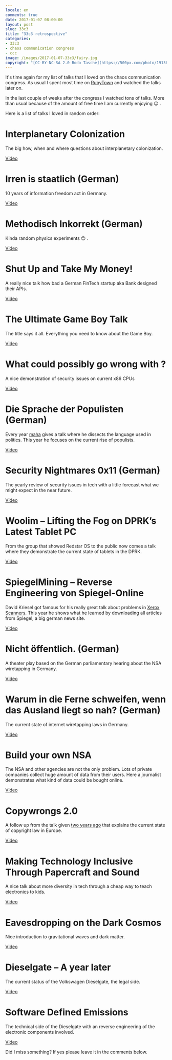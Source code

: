 ```yaml
---
locale: en
comments: true
date: 2017-01-07 08:00:00
layout: post
slug: 33c3
title: "33c3 retrospective"
categories:
- 33c3
- chaos communication congress
- ccc
image: /images/2017-01-07-33c3/fairy.jpg
copyright: "[CC-BY-NC-SA 2.0 Bodo Tasche](https://500px.com/photo/191389291/33c3-fairy-dust-by-bodo-tasche)"
---
```

It's time again for my list of talks that I loved on the chaos communication
congress. As usual I spent most time on
[RubyTown](https://twitter.com/ruby_town) and watched the talks later on.

In the last couple of weeks after the congress I watched tons of talks. More
than usual because of the amount of free time I am currently enjoying :wink: .

Here is a list of talks I loved in random order:

# Interplanetary Colonization

The big how, when and where questions about interplanetary colonization.

[Video](https://media.ccc.de/v/33c3-7942-interplanetary_colonization)

# Irren is staatlich (German)

10 years of information freedom act in Germany.

[Video](https://media.ccc.de/v/33c3-7811-irren_ist_staatlich)

# Methodisch Inkorrekt (German)

Kinda random physics experiments :wink: .

[Video](https://media.ccc.de/v/33c3-8020-methodisch_inkorrekt)

# Shut Up and Take My Money!

A really nice talk how bad a German FinTech startup aka Bank designed
their APIs.

[Video](https://media.ccc.de/v/33c3-7969-shut_up_and_take_my_money)

# The Ultimate Game Boy Talk

The title says it all. Everything you need to know about the Game Boy.

[Video](https://media.ccc.de/v/33c3-8029-the_ultimate_game_boy_talk)

# What could possibly go wrong with <insert x86 instruction here>?

A nice demonstration of security issues on current x86 CPUs

[Video](https://media.ccc.de/v/33c3-8044-what_could_possibly_go_wrong_with_insert_x86_instruction_here)

# Die Sprache der Populisten (German)

Every year [maha](http://www.martinhaase.de/) gives a talk where he
dissects the language used in politics. This year he focuses on the
current rise of populists.

[Video](https://media.ccc.de/v/33c3-8037-die_sprache_der_populisten)

# Security Nightmares 0x11 (German)

The yearly review of security issues in tech with a little forecast
what we might expect in the near future.

[Video](https://media.ccc.de/v/33c3-8413-security_nightmares_0x11)

# Woolim – Lifting the Fog on DPRK’s Latest Tablet PC

From the group that showed Redstar OS to the public now comes a talk where
they demonstrate the current state of tablets in the DPRK.

[Video](https://media.ccc.de/v/33c3-8143-woolim_lifting_the_fog_on_dprk_s_latest_tablet_pc)

# SpiegelMining – Reverse Engineering von Spiegel-Online <Paste>

David Kriesel got famous for his really great talk about problems in [Xerox Scanners](https://media.ccc.de/v/31c3_-_6558_-_de_-_saal_g_-_201412282300_-_traue_keinem_scan_den_du_nicht_selbst_gefalscht_hast_-_david_kriesel).
This year he shows what he learned by downloading all articles from Spiegel, a
big german news site.

[Video](https://media.ccc.de/v/33c3-7912-spiegelmining_reverse_engineering_von_spiegel-online)

# Nicht öffentlich. (German)

A theater play based on the German parliamentary hearing about the NSA
wiretapping in Germany.

[Video](https://media.ccc.de/v/33c3-8116-nicht_offentlich)

# Warum in die Ferne schweifen, wenn das Ausland liegt so nah? (German)

The current state of internet wiretapping laws in Germany.

[Video](https://media.ccc.de/v/33c3-8445-warum_in_die_ferne_schweifen_wenn_das_ausland_liegt_so_nah)

# Build your own NSA

The NSA and other agencies are not the only problem. Lots of private companies
collect huge amount of data from their users.  Here a journalist demonstrates
what kind of data could be bought online.

[Video](https://media.ccc.de/v/33c3-8034-build_your_own_nsa)

# Copywrongs 2.0

A follow up from the talk given [two years ago](https://media.ccc.de/v/correcting-copywrongs)
that explains the current state of copyright law in Europe.

[Video](https://media.ccc.de/v/33c3-8229-copywrongs_2_0)

# Making Technology Inclusive Through Papercraft and Sound

A nice talk about more diversity in tech through a cheap way
to teach electronics to kids.

[Video](https://media.ccc.de/v/33c3-7975-making_technology_inclusive_through_papercraft_and_sound)

# Eavesdropping on the Dark Cosmos

Nice introduction to gravitational waves and dark matter.

[Video](https://media.ccc.de/v/33c3-8245-eavesdropping_on_the_dark_cosmos)

# Dieselgate – A year later

The current status of the Volkswagen Dieselgate, the legal side.

[Video](https://media.ccc.de/v/33c3-8131-dieselgate_a_year_later)

# Software Defined Emissions

The technical side of the Dieselgate with an reverse engineering of the
electronic components involved.

[Video](https://media.ccc.de/v/33c3-7904-software_defined_emissions)

Did I miss something? If yes please leave it in the comments below.

